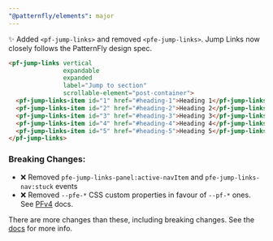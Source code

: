 ```yaml
---
"@patternfly/elements": major
---
```

✨ Added `<pf-jump-links>` and removed `<pfe-jump-links>`. Jump Links now 
closely follows the PatternFly design spec.

```html
<pf-jump-links vertical
               expandable
               expanded
               label="Jump to section"
               scrollable-element="post-container">
  <pf-jump-links-item id="1" href="#heading-1">Heading 1</pf-jump-links-item>
  <pf-jump-links-item id="2" href="#heading-2">Heading 2</pf-jump-links-item>
  <pf-jump-links-item id="3" href="#heading-3">Heading 3</pf-jump-links-item>
  <pf-jump-links-item id="4" href="#heading-4">Heading 4</pf-jump-links-item>
  <pf-jump-links-item id="5" href="#heading-5">Heading 5</pf-jump-links-item>
</pf-jump-links>
```

### Breaking Changes:

- ❌ Removed `pfe-jump-links-panel:active-navItem` and `pfe-jump-links-nav:stuck` events
- ❌ Removed `--pfe-*` CSS custom properties in favour of `--pf-*` ones. See [PFv4][PFv4] docs.

There are more changes than these, including breaking changes. See the [docs][docs] for more info.

[docs]: https://patternflyelements.org/components/jump-links/
[PFv4]: https://patternfly.org/v4/
